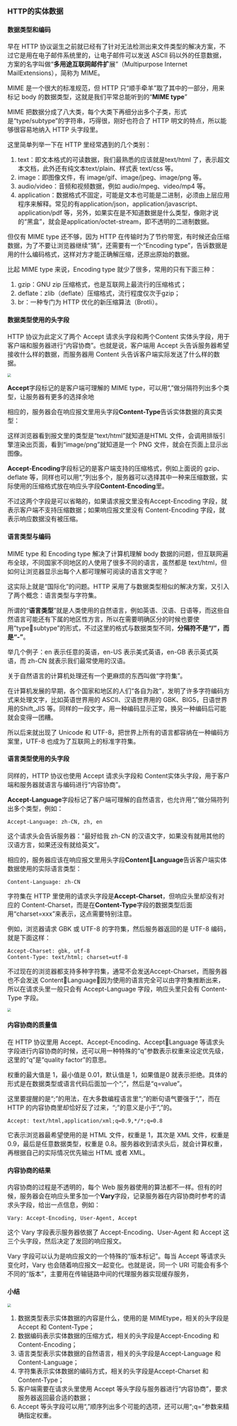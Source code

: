 ### HTTP的实体数据

#### 数据类型和编码

早在 HTTP 协议诞生之前就已经有了针对无法检测出来文件类型的解决方案，不过它是用在电子邮件系统里的，让电子邮件可以发送 ASCII 码以外的任意数据，方案的名字叫做“**多用途互联网邮件扩**展”（Multipurpose Internet MailExtensions），简称为 MIME。

MIME 是一个很大的标准规范，但 HTTP 只“顺手牵羊”取了其中的一部分，用来标记 body 的数据类型，这就是我们平常总能听到的“**MIME type**”

MIME 把数据分成了八大类，每个大类下再细分出多个子类，形式是“type/subtype”的字符串，巧得很，刚好也符合了 HTTP 明文的特点，所以能够很容易地纳入 HTTP 头字段里。

这里简单列举一下在 HTTP 里经常遇到的几个类别：

1. text：即文本格式的可读数据，我们最熟悉的应该就是text/html 了，表示超文本文档，此外还有纯文本text/plain、样式表 text/css 等。
2. image：即图像文件，有 image/gif、image/jpeg、image/png 等。
3. audio/video：音频和视频数据，例如 audio/mpeg、video/mp4 等。
4. application：数据格式不固定，可能是文本也可能是二进制，必须由上层应用程序来解释。常见的有application/json，application/javascript、application/pdf 等，另外，如果实在是不知道数据是什么类型，像刚才说的“黑盒”，就会是application/octet-stream，即不透明的二进制数据。

但仅有 MIME type 还不够，因为 HTTP 在传输时为了节约带宽，有时候还会压缩数据，为了不要让浏览器继续“猜”，还需要有一个“Encoding type”，告诉数据是用的什么编码格式，这样对方才能正确解压缩，还原出原始的数据。

比起 MIME type 来说，Encoding type 就少了很多，常用的只有下面三种：

1. gzip：GNU zip 压缩格式，也是互联网上最流行的压缩格式；
2. deflate：zlib（deflate）压缩格式，流行程度仅次于gzip；
3. br：一种专门为 HTTP 优化的新压缩算法（Brotli）。

#### 数据类型使用的头字段

HTTP 协议为此定义了两个 Accept 请求头字段和两个Content 实体头字段，用于客户端和服务器进行“内容协商”。也就是说，客户端用 Accept 头告诉服务器希望接收什么样的数据，而服务器用 Content 头告诉客户端实际发送了什么样的数据。

<img src="img/http-body.jpg" style="zoom: 50%">

**Accept**字段标记的是客户端可理解的 MIME type，可以用“,”做分隔符列出多个类型，让服务器有更多的选择余地

相应的，服务器会在响应报文里用头字段**Content-Type**告诉实体数据的真实类型：

这样浏览器看到报文里的类型是“text/html”就知道是HTML 文件，会调用排版引擎渲染出页面，看到“image/png”就知道是一个 PNG 文件，就会在页面上显示出图像。

**Accept-Encoding**字段标记的是客户端支持的压缩格式，例如上面说的 gzip、deflate 等，同样也可以用“,”列出多个，服务器可以选择其中一种来压缩数据，实际使用的压缩格式放在响应头字段**Content-Encoding**里。

不过这两个字段是可以省略的，如果请求报文里没有Accept-Encoding 字段，就表示客户端不支持压缩数据；如果响应报文里没有 Content-Encoding 字段，就表示响应数据没有被压缩。

#### 语言类型与编码

MIME type 和 Encoding type 解决了计算机理解 body 数据的问题，但互联网遍布全球，不同国家不同地区的人使用了很多不同的语言，虽然都是 text/html，但如何让浏览器显示出每个人都可理解可阅读的语言文字呢？

这实际上就是“国际化”的问题。HTTP 采用了与数据类型相似的解决方案，又引入了两个概念：语言类型与字符集。

所谓的“**语言类型**”就是人类使用的自然语言，例如英语、汉语、日语等，而这些自然语言可能还有下属的地区性方言，所以在需要明确区分的时候也要使用“typesubtype”的形式，不过这里的格式与数据类型不同，**分隔符不是“/”，而是“-”**。

举几个例子：en 表示任意的英语，en-US 表示美式英语，en-GB 表示英式英语，而 zh-CN 就表示我们最常使用的汉语。

关于自然语言的计算机处理还有一个更麻烦的东西叫做“字符集”。

在计算机发展的早期，各个国家和地区的人们“各自为政”，发明了许多字符编码方式来处理文字，比如英语世界用的 ASCII、汉语世界用的 GBK、BIG5，日语世界用的Shift_JIS 等。同样的一段文字，用一种编码显示正常，换另一种编码后可能就会变得一团糟。

所以后来就出现了 Unicode 和 UTF-8，把世界上所有的语言都容纳在一种编码方案里，UTF-8 也成为了互联网上的标准字符集。

#### 语言类型使用的头字段

同样的，HTTP 协议也使用 Accept 请求头字段和 Content实体头字段，用于客户端和服务器就语言与编码进行“内容协商”。

**Accept-Language**字段标记了客户端可理解的自然语言，也允许用“,”做分隔符列出多个类型，例如：

```http
Accept-Language: zh-CN, zh, en
```

这个请求头会告诉服务器：“最好给我 zh-CN 的汉语文字，如果没有就用其他的汉语方言，如果还没有就给英文”。

相应的，服务器应该在响应报文里用头字段**ContentLanguage**告诉客户端实体数据使用的实际语言类型：

```http
Content-Language: zh-CN
```

字符集在 HTTP 里使用的请求头字段是**Accept-Charset**，但响应头里却没有对应的 Content-Charset，而是在**Content-Type**字段的数据类型后面用“charset=xxx”来表示，这点需要特别注意。

例如，浏览器请求 GBK 或 UTF-8 的字符集，然后服务器返回的是 UTF-8 编码，就是下面这样：

```
Accept-Charset: gbk, utf-8
Content-Type: text/html; charset=utf-8
```

不过现在的浏览器都支持多种字符集，通常不会发送Accept-Charset，而服务器也不会发送 ContentLanguage，因为使用的语言完全可以由字符集推断出来，所以在请求头里一般只会有 Accept-Language 字段，响应头里只会有 Content-Type 字段。

<img src="img/http-lang.jpg" style="zoom: 50%">

#### 内容协商的质量值

在 HTTP 协议里用 Accept、Accept-Encoding、AcceptLanguage 等请求头字段进行内容协商的时候，还可以用一种特殊的“q”参数表示权重来设定优先级，这里的“q”是“quality factor”的意思。

权重的最大值是 1，最小值是 0.01，默认值是 1，如果值是0 就表示拒绝。具体的形式是在数据类型或语言代码后面加一个“;”，然后是“q=value”。

这里要提醒的是“;”的用法，在大多数编程语言里“;”的断句语气要强于“,”，而在 HTTP 的内容协商里却恰好反了过来，“;”的意义是小于“,”的。

```
Accept: text/html,application/xml;q=0.9,*/*;q=0.8
```

它表示浏览器最希望使用的是 HTML 文件，权重是 1，其次是 XML 文件，权重是 0.9，最后是任意数据类型，权重是 0.8。服务器收到请求头后，就会计算权重，再根据自己的实际情况优先输出 HTML 或者 XML。

#### 内容协商的结果

内容协商的过程是不透明的，每个 Web 服务器使用的算法都不一样。但有的时候，服务器会在响应头里多加一个**Vary**字段，记录服务器在内容协商时参考的请求头字段，给出一点信息，例如：

```
Vary: Accept-Encoding, User-Agent, Accept
```

这个 Vary 字段表示服务器依据了 Accept-Encoding、User-Agent 和 Accept 这三个头字段，然后决定了发回的响应报文。

Vary 字段可以认为是响应报文的一个特殊的“版本标记”。每当 Accept 等请求头变化时，Vary 也会随着响应报文一起变化。也就是说，同一个 URI 可能会有多个不同的“版本”，主要用在传输链路中间的代理服务器实现缓存服务，

#### 小结

<img src="img/http-Accept.jpg" style="zoom: 50%">

1. 数据类型表示实体数据的内容是什么，使用的是 MIMEtype，相关的头字段是 Accept 和 Content-Type；
2.  数据编码表示实体数据的压缩方式，相关的头字段是Accept-Encoding 和 Content-Encoding；
3.  语言类型表示实体数据的自然语言，相关的头字段是Accept-Language 和 Content-Language；
4.  字符集表示实体数据的编码方式，相关的头字段是Accept-Charset 和 Content-Type；
5.  客户端需要在请求头里使用 Accept 等头字段与服务器进行“内容协商”，要求服务器返回最合适的数据；
6.  Accept 等头字段可以用“,”顺序列出多个可能的选项，还可以用“;q=”参数来精确指定权重。